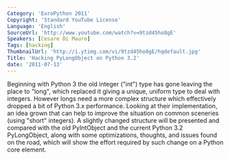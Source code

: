 ```yaml
---
Category: 'EuroPython 2011'
Copyright: 'Standard YouTube License'
Language: 'English'
SourceUrl: 'http://www.youtube.com/watch?v=9tzd45ho8gE'
Speakers: [Cesare Di Mauro]
Tags: [hacking]
ThumbnailUrl: 'http://i.ytimg.com/vi/9tzd45ho8gE/hqdefault.jpg'
Title: 'Hacking PyLongObject on Python 3.2'
date: '2011-07-13'
---
```

Beginning with Python 3 the old integer ("int") type has gone leaving the
place to "long", which replaced it giving a unique, uniform type to deal with
integers. However longs need a more complex structure which effectively
dropped a bit of Python 3.x performance. Looking at their implementation, an
idea grown that can help to improve the situation on common sceneries (using
"short" integers). A slightly changed structure will be presented and compared
with the old PyIntObject and the current Python 3.2 PyLongObject, along with
some optimizations, thoughts, and issues found on the road, which will show
the effort required by such change on a Python core element.
